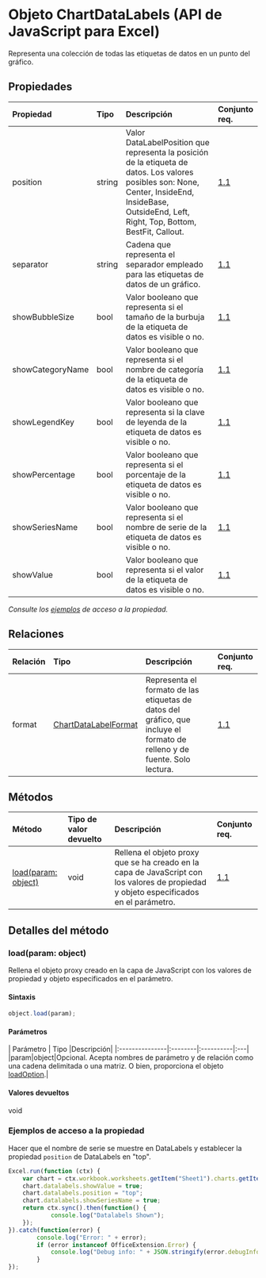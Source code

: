 # <a name="chartdatalabels-object-javascript-api-for-excel"></a>Objeto ChartDataLabels (API de JavaScript para Excel)

Representa una colección de todas las etiquetas de datos en un punto del gráfico.

## <a name="properties"></a>Propiedades

| Propiedad     | Tipo   |Descripción| Conjunto req.|
|:---------------|:--------|:----------|:----|
|position|string|Valor DataLabelPosition que representa la posición de la etiqueta de datos. Los valores posibles son: None, Center, InsideEnd, InsideBase, OutsideEnd, Left, Right, Top, Bottom, BestFit, Callout.|[1.1](../requirement-sets/excel-api-requirement-sets.md)|
|separator|string|Cadena que representa el separador empleado para las etiquetas de datos de un gráfico.|[1.1](../requirement-sets/excel-api-requirement-sets.md)|
|showBubbleSize|bool|Valor booleano que representa si el tamaño de la burbuja de la etiqueta de datos es visible o no.|[1.1](../requirement-sets/excel-api-requirement-sets.md)|
|showCategoryName|bool|Valor booleano que representa si el nombre de categoría de la etiqueta de datos es visible o no.|[1.1](../requirement-sets/excel-api-requirement-sets.md)|
|showLegendKey|bool|Valor booleano que representa si la clave de leyenda de la etiqueta de datos es visible o no.|[1.1](../requirement-sets/excel-api-requirement-sets.md)|
|showPercentage|bool|Valor booleano que representa si el porcentaje de la etiqueta de datos es visible o no.|[1.1](../requirement-sets/excel-api-requirement-sets.md)|
|showSeriesName|bool|Valor booleano que representa si el nombre de serie de la etiqueta de datos es visible o no.|[1.1](../requirement-sets/excel-api-requirement-sets.md)|
|showValue|bool|Valor booleano que representa si el valor de la etiqueta de datos es visible o no.|[1.1](../requirement-sets/excel-api-requirement-sets.md)|

_Consulte los [ejemplos](#property-access-examples) de acceso a la propiedad._

## <a name="relationships"></a>Relaciones
| Relación | Tipo   |Descripción| Conjunto req.|
|:---------------|:--------|:----------|:----|
|format|[ChartDataLabelFormat](chartdatalabelformat.md)|Representa el formato de las etiquetas de datos del gráfico, que incluye el formato de relleno y de fuente. Solo lectura.|[1.1](../requirement-sets/excel-api-requirement-sets.md)|

## <a name="methods"></a>Métodos

| Método           | Tipo de valor devuelto    |Descripción| Conjunto req.|
|:---------------|:--------|:----------|:----|
|[load(param: object)](#loadparam-object)|void|Rellena el objeto proxy que se ha creado en la capa de JavaScript con los valores de propiedad y objeto especificados en el parámetro.|[1.1](../requirement-sets/excel-api-requirement-sets.md)|

## <a name="method-details"></a>Detalles del método


### <a name="loadparam-object"></a>load(param: object)
Rellena el objeto proxy creado en la capa de JavaScript con los valores de propiedad y objeto especificados en el parámetro.

#### <a name="syntax"></a>Sintaxis
```js
object.load(param);
```

#### <a name="parameters"></a>Parámetros
| Parámetro    | Tipo   |Descripción|
|:---------------|:--------|:----------|:---|
|param|object|Opcional. Acepta nombres de parámetro y de relación como una cadena delimitada o una matriz. O bien, proporciona el objeto [loadOption](loadoption.md).|

#### <a name="returns"></a>Valores devueltos
void
### <a name="property-access-examples"></a>Ejemplos de acceso a la propiedad

Hacer que el nombre de serie se muestre en DataLabels y establecer la propiedad `position` de DataLabels en "top".

```js
Excel.run(function (ctx) { 
    var chart = ctx.workbook.worksheets.getItem("Sheet1").charts.getItem("Chart1"); 
    chart.datalabels.showValue = true;
    chart.datalabels.position = "top";
    chart.datalabels.showSeriesName = true;
    return ctx.sync().then(function() {
            console.log("Datalabels Shown");
    });
}).catch(function(error) {
        console.log("Error: " + error);
        if (error instanceof OfficeExtension.Error) {
            console.log("Debug info: " + JSON.stringify(error.debugInfo));
        }
});
```
